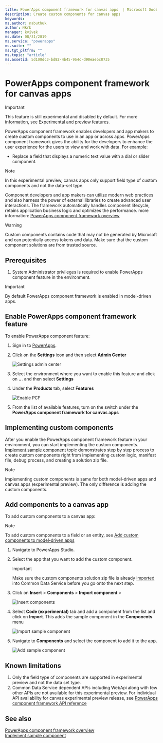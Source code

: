 ```yaml
---
title: PowerApps component framework for canvas apps  | Microsoft Docs
description: Create custom components for canvas apps
keywords:
ms.author: nabuthuk
author: Nkrb
manager: kvivek
ms.date: 08/31/2019
ms.service: "powerapps"
ms.suite: ""
ms.tgt_pltfrm: ""
ms.topic: "article"
ms.assetid: 5d100dc3-bd82-4b45-964c-d90eaebc0735
---
```


# PowerApps component framework for canvas apps

> [!IMPORTANT]
> This feature is still experimental and disabled by default. For more information, see [Experimental and preview features](../../maker/canvas-apps/working-with-experimental.md).

PowerApps component framework enables developers and app makers to create custom components to use in an app or across apps. PowerApps component framework gives the ability for the developers to enhance the user experience for the users to view and work with data. For example:

- Replace a field that displays a numeric text value with a dial or slider component.

> [!NOTE]
> In this experimental preview, canvas apps only support field type of custom components and not the data-set type.

Component developers and app makers can utilize modern web practices and also harness the power of external libraries to create advanced user interactions. The framework automatically handles component lifecycle, retains application business logic and optimizes the performance. more information: [PowerApps component framework overview](overview.md) 

> [!WARNING]
> Custom components contains code that may not be generated by Microsoft and can potentially access tokens and data. Make sure that the custom component solutions are from trusted source.

## Prerequisites

1. System Administrator privileges is required to enable PowerApps component feature in the environment.

> [!IMPORTANT]
> By default PowerApps component framework is enabled in model-driven apps.

## Enable PowerApps component framework feature

To enable PowerApps component feature:

1. Sign in to [PowerApps](https://powerapps.microsoft.com/en-us/).

2. Click on the **Settings** icon and then select **Admin Center**
    
    ![Settings admin center](media/select-admin-center-from-settings.png "Settings admin center") 

3. Select the environment where you want to enable this feature and click on **...** and then select **Settings**

4. Under the **Products** tab, select **Features**

   ![Enable PCF](media/enable-pcf-feature.png "Enable PCF")

5. From the list of available features, turn on the switch under the **PowerApps component framework for canvas apps**

## Implementing custom components

After you enable the PowerApps component framework feature in your environment, you can start implementing the custom components. [Implement sample component](implementing-controls-using-typescript.md) topic demonstrates step by step process to create custom components right from implementing custom logic, manifest file, debug process, and creating a solution zip file.

> [!NOTE]
> Implementing custom components is same for both model-driven apps and canvas apps (experimental preview). The only difference is adding the custom components. 

## Add components to a canvas app

To add custom components to a canvas app:

> [!NOTE]
> To add custom components to a field or an entity, see [Add custom components to model-driven apps](add-custom-controls-to-a-field-or-entity.md)

1. Navigate to PowerApps Studio.
2. Select the app that you want to add the custom component.

   > [!IMPORTANT]
   > Make sure the custom components solution zip file is already [imported](https://docs.microsoft.com/en-us/powerapps/maker/common-data-service/import-update-export-solutions) into Common Data Service before you go onto the next step.

3. Click on **Insert** > **Components** > **Import component** > 
 
    ![Insert components](media/insert-components-import.png "Insert components")

4. Select **Code (experimental)** tab and add a component from the list and click on **Import**. This adds the sample component in the **Components** menu

    ![Import sample component](media/import-component-add-sample-component.png "Insert sample component")

5. Navigate to **Components** and select the component to add it to the app.

   ![Add sample component](media/add-sample-component-from-list.png "Add sample component")

## Known limitations

1. Only the field type of components are supported in experimental preview and not the data set type. 
2. Common Data Service dependent APIs including WebApi along with few other APIs are not available for this experimental preview. For individual API availability for canvas experimental preview release, see [PowerApps component framework API reference](reference/index.md)

## See also

[PowerApps component framework overview](overview.md)<br/>
[Implement sample component](implementing-controls-using-typescript.md)
<!--[Capabilities and limitations of PowerApps component framework for canvas apps](capabilities-and-limitations-for-canvas-apps.md)-->